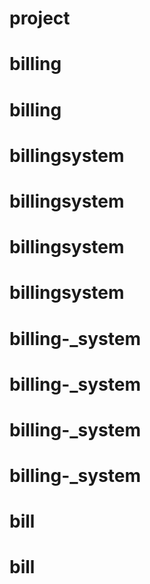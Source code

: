 # project
# billing
# billing
# billingsystem
# billingsystem
# billingsystem
# billingsystem
# billing-_system
# billing-_system
# billing-_system
# billing-_system
# bill
# bill
